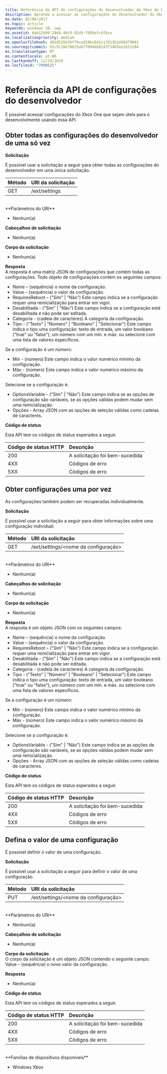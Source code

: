```yaml
---
title: Referência da API de configurações do desenvolvedor do Xbox do Device Portal
description: Aprenda a acessar as configurações do desenvolvedor do Xbox.
ms.date: 02/08/2017
ms.topic: article
keywords: windows 10, uwp
ms.assetid: 6ab12b99-2944-49c9-92d9-f995efc4f6ce
ms.localizationpriority: medium
ms.openlocfilehash: 402d535bf6ff9ced24bc642c17d13b2d48d79681
ms.sourcegitcommit: b5c9c18e70625ab770946b8243f3465ee1013184
ms.translationtype: MT
ms.contentlocale: pt-BR
ms.lasthandoff: 11/29/2018
ms.locfileid: "7990525"
---
```

# <a name="developer-settings-api-reference"></a>Referência da API de configurações do desenvolvedor   
É possível acessar configurações do Xbox One que sejam úteis para o desenvolvimento usando essa API.

## <a name="get-all-developer-settings-at-once"></a>Obter todas as configurações do desenvolvedor de uma só vez

**Solicitação**

É possível usar a solicitação a seguir para obter todas as configurações do desenvolvedor em uma única solicitação.

Método      | URI da solicitação
:------     | :-----
GET | /ext/settings
<br />
**Parâmetros do URI**

- Nenhum(a)

**Cabeçalhos de solicitação**

- Nenhum(a)

**Corpo da solicitação**

- Nenhum(a)

**Resposta**   
A resposta é uma matriz JSON de configurações que contém todas as configurações. Todo objeto de configurações contém os seguintes campos:

* Name – (sequência) o nome da configuração.
* Value – (sequência) o valor da configuração.
* RequiresReboot – ("Sim" | "Não") Este campo indica se a configuração requer uma reinicialização para entrar em vigor.
* Desabilitada - ("Sim" | "Não") Este campo indica se a configuração está desabilitada e não pode ser editada.
* Categoria - (cadeia de caracteres) A categoria da configuração.
* Tipo - ("Texto" | "Número" | "Booleano" | "Selecionar") Este campo indica o tipo uma configuração: texto de entrada, um valor booleano ("true" ou "false"), um número com um mín. e máx. ou selecione com uma lista de valores específicos.

Se a configuração é um número:
* Mín - (número) Este campo indica o valor numérico mínimo da configuração.
* Máx - (número) Este campo indica o valor numérico máximo da configuração.

Selecione se a configuração é:
* OptionsVariable - ("Sim" | "Não") Este campo indica se as opções de configuração são variáveis, se as opções válidas podem mudar sem uma reinicialização.
* Opções - Array JSON com as opções de seleção válidas como cadeias de caracteres.

**Código de status**

Esta API tem os códigos de status esperados a seguir.

Código de status HTTP      | Descrição
:------     | :-----
200 | A solicitação foi bem-sucedida
4XX | Códigos de erro
5XX | Códigos de erro

## <a name="get-settings-one-at-a-time"></a>Obter configurações uma por vez
As configurações também podem ser recuperadas individualmente.

**Solicitação**

É possível usar a solicitação a seguir para obter informações sobre uma configuração individual.

Método      | URI da solicitação
:------     | :-----
GET | /ext/settings/\<nome da configuração\>
<br />
**Parâmetros do URI**

- Nenhum(a)

**Cabeçalhos de solicitação**

- Nenhum(a)

**Corpo da solicitação**

- Nenhum(a)

**Resposta**   
A resposta é um objeto JSON com os seguintes campos:

* Name – (sequência) o nome da configuração.
* Value – (sequência) o valor da configuração.
* RequiresReboot – ("Sim" | "Não") Este campo indica se a configuração requer uma reinicialização para entrar em vigor.
* Desabilitada - ("Sim" | "Não") Este campo indica se a configuração está desabilitada e não pode ser editada.
* Categoria - (cadeia de caracteres) A categoria da configuração.
* Tipo - ("Texto" | "Número" | "Booleano" | "Selecionar") Este campo indica o tipo uma configuração: texto de entrada, um valor booleano ("true" ou "false"), um número com um mín. e máx. ou selecione com uma lista de valores específicos.

Se a configuração é um número:
* Mín - (número) Este campo indica o valor numérico mínimo da configuração.
* Máx - (número) Este campo indica o valor numérico máximo da configuração.

Selecione se a configuração é:
* OptionsVariable - ("Sim" | "Não") Este campo indica se as opções de configuração são variáveis, se as opções válidas podem mudar sem uma reinicialização.
* Opções - Array JSON com as opções de seleção válidas como cadeias de caracteres.

**Código de status**

Esta API tem os códigos de status esperados a seguir.

Código de status HTTP      | Descrição
:------     | :-----
200 | A solicitação foi bem-sucedida
4XX | Códigos de erro
5XX | Códigos de erro

## <a name="set-the-value-of-a-setting"></a>Defina o valor de uma configuração
É possível definir o valor de uma configuração.

**Solicitação**

É possível usar a solicitação a seguir para definir o valor de uma configuração.

Método      | URI da solicitação
:------     | :-----
PUT | /ext/settings/\<nome da configuração\>
<br />
**Parâmetros do URI**

- Nenhum(a)

**Cabeçalhos de solicitação**

- Nenhum(a)

**Corpo da solicitação**   
O corpo da solicitação é um objeto JSON contendo o seguinte campo:   
Value – (sequência) o novo valor da configuração.

**Resposta**   

- Nenhum(a)

**Código de status**

Esta API tem os códigos de status esperados a seguir.

Código de status HTTP      | Descrição
:------     | :-----
200 | A solicitação foi bem-sucedida
4XX | Códigos de erro
5XX | Códigos de erro

<br />
**Famílias de dispositivos disponíveis**

* Windows Xbox